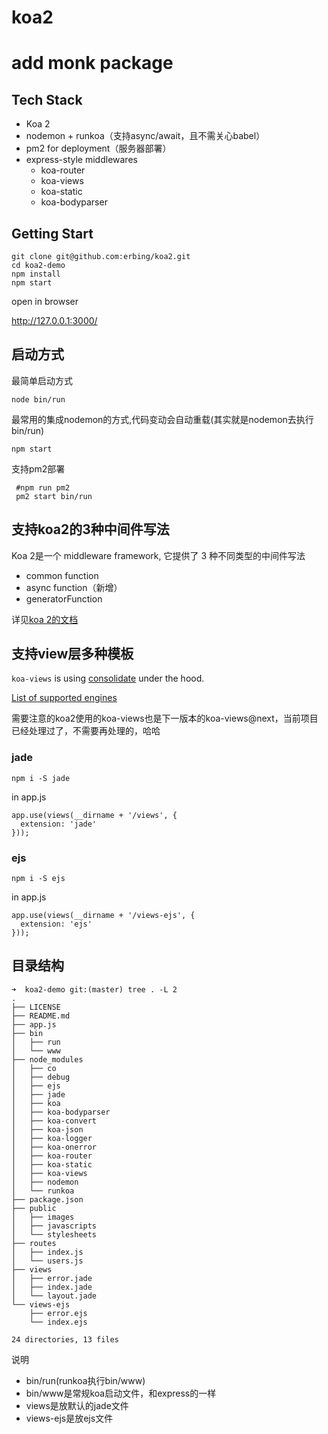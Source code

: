 # koa2

# add monk package

## Tech Stack

- Koa 2
- nodemon + runkoa（支持async/await，且不需关心babel）
- pm2 for deployment（服务器部署）
- express-style middlewares
  - koa-router
  - koa-views
  - koa-static
  - koa-bodyparser

## Getting Start

```
git clone git@github.com:erbing/koa2.git
cd koa2-demo
npm install
npm start
```

open in browser

http://127.0.0.1:3000/ 

## 启动方式

最简单启动方式

```
node bin/run
```

最常用的集成nodemon的方式,代码变动会自动重载(其实就是nodemon去执行bin/run)

```
npm start
```

支持pm2部署

```
 #npm run pm2
 pm2 start bin/run 
```
## 支持koa2的3种中间件写法

Koa 2是一个 middleware framework, 它提供了 3 种不同类型的中间件写法

- common function
- async function（新增）
- generatorFunction

详见[koa 2的文档](https://github.com/koajs/koa/blob/v2.x/Readme.md)

## 支持view层多种模板


`koa-views` is using [consolidate](https://github.com/tj/consolidate.js) under the hood.

[List of supported engines](https://github.com/tj/consolidate.js#supported-template-engines)


需要注意的koa2使用的koa-views也是下一版本的koa-views@next，当前项目已经处理过了，不需要再处理的，哈哈


### jade 

```
npm i -S jade
```

in app.js

```
app.use(views(__dirname + '/views', {
  extension: 'jade'
}));
```

### ejs

```
npm i -S ejs
```

in app.js

```
app.use(views(__dirname + '/views-ejs', {
  extension: 'ejs' 
}));
```

## 目录结构

```
➜  koa2-demo git:(master) tree . -L 2
.
├── LICENSE
├── README.md
├── app.js
├── bin
│   ├── run
│   └── www
├── node_modules
│   ├── co
│   ├── debug
│   ├── ejs
│   ├── jade
│   ├── koa
│   ├── koa-bodyparser
│   ├── koa-convert
│   ├── koa-json
│   ├── koa-logger
│   ├── koa-onerror
│   ├── koa-router
│   ├── koa-static
│   ├── koa-views
│   ├── nodemon
│   └── runkoa
├── package.json
├── public
│   ├── images
│   ├── javascripts
│   └── stylesheets
├── routes
│   ├── index.js
│   └── users.js
├── views
│   ├── error.jade
│   ├── index.jade
│   └── layout.jade
└── views-ejs
    ├── error.ejs
    └── index.ejs

24 directories, 13 files
```

说明

- bin/run(runkoa执行bin/www)
- bin/www是常规koa启动文件，和express的一样
- views是放默认的jade文件
- views-ejs是放ejs文件